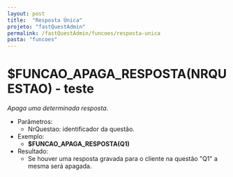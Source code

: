 ```yaml
---
layout: post
title:  "Resposta Única"
projeto: "fastQuestAdmin"
permalink: /fastQuestAdmin/funcoes/resposta-unica
pasta: "funcoes"
---
```

# $FUNCAO_APAGA_RESPOSTA(NRQUESTAO) - teste
*Apaga uma determinada resposta.*
- Parâmetros:
    - NrQuestao: identificador da questão.
- Exemplo:
    - **$FUNCAO_APAGA_RESPOSTA(Q1)**
- Resultado:
    - Se houver uma resposta gravada para o cliente na questão "Q1" a mesma será apagada.